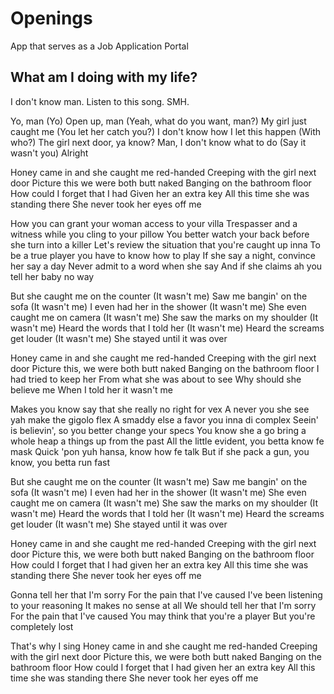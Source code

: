 # Openings
App that serves as a Job Application Portal

## What am I doing with my life?

I don't know man. Listen to this song. SMH.

Yo, man
(Yo)
Open up, man
(Yeah, what do you want, man?)
My girl just caught me
(You let her catch you?)
I don't know how I let this happen
(With who?)
The girl next door, ya know?
Man, I don't know what to do
(Say it wasn't you)
Alright

Honey came in and she caught me red-handed
Creeping with the girl next door
Picture this we were both butt naked
Banging on the bathroom floor
How could I forget that I had
Given her an extra key
All this time she was standing there
She never took her eyes off me

How you can grant your woman access to your villa
Trespasser and a witness while you cling to your pillow
You better watch your back before she turn into a killer
Let's review the situation that you're caught up inna
To be a true player you have to know how to play
If she say a night, convince her say a day
Never admit to a word when she say
And if she claims ah you tell her baby no way

But she caught me on the counter (It wasn't me)
Saw me bangin' on the sofa (It wasn't me)
I even had her in the shower (It wasn't me)
She even caught me on camera (It wasn't me)
She saw the marks on my shoulder (It wasn't me)
Heard the words that I told her (It wasn't me)
Heard the screams get louder (It wasn't me)
She stayed until it was over

Honey came in and she caught me red-handed
Creeping with the girl next door
Picture this, we were both butt naked
Banging on the bathroom floor
I had tried to keep her
From what she was about to see
Why should she believe me
When I told her it wasn't me

Makes you know say that she really no right for vex
A never you she see yah make the gigolo flex
A smaddy else a favor you inna di complex
Seein' is believin', so you better change your specs
You know she a go bring a whole heap a things up from the past
All the little evident, you betta know fe mask
Quick 'pon yuh hansa, know how fe talk
But if she pack a gun, you know, you betta run fast

But she caught me on the counter (It wasn't me)
Saw me bangin' on the sofa (It wasn't me)
I even had her in the shower (It wasn't me)
She even caught me on camera (It wasn't me)
She saw the marks on my shoulder (It wasn't me)
Heard the words that I told her (It wasn't me)
Heard the screams get louder (It wasn't me)
She stayed until it was over

Honey came in and she caught me red-handed
Creeping with the girl next door
Picture this, we were both butt naked
Banging on the bathroom floor
How could I forget that I had given her an extra key
All this time she was standing there
She never took her eyes off me

Gonna tell her that I'm sorry
For the pain that I've caused
I've been listening to your reasoning
It makes no sense at all
We should tell her that I'm sorry
For the pain that I've caused
You may think that you're a player
But you're completely lost

That's why I sing
Honey came in and she caught me red-handed
Creeping with the girl next door
Picture this, we were both butt naked
Banging on the bathroom floor
How could I forget that I had given her an extra key
All this time she was standing there
She never took her eyes off me